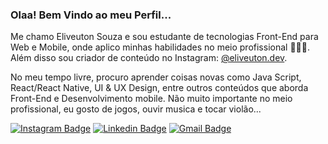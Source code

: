 

<!--
### Hi there 👋
**Eliveuton/Eliveuton** is a ✨ _special_ ✨ repository because its `README.md` (this file) appears on your GitHub profile.

Here are some ideas to get you started:

- 🔭 I’m currently working on ...
- 🌱 I’m currently learning ...
- 👯 I’m looking to collaborate on ...
- 🤔 I’m looking for help with ...
- 💬 Ask me about ...
- 📫 How to reach me: ...
- 😄 Pronouns: ...
- ⚡ Fun fact: ...
-->

### Olaa! Bem Vindo ao meu Perfil...

Me chamo Eliveuton Souza e sou estudante de tecnologias Front-End para Web e Mobile, onde aplico minhas habilidades no meio profissional 👨🏻‍💻. Além disso sou criador de conteúdo no Instagram: [@eliveuton.dev](https://www.instagram.com/eliveuton.dev/).

No meu tempo livre, procuro aprender coisas novas como Java Script, React/React Native, UI & UX Design, entre outros conteúdos que aborda Front-End e Desenvolvimento mobile. Não muito importante no meio profissional, eu gosto de jogos, ouvir musica e tocar violão...

[![Instagram Badge](https://img.shields.io/badge/-@eliveuton.dev-8B008B?style=flat-square&labelColor=8B008B&logo=instagram&logoColor=white&link=https://twitter.com/sakshamtaneja00)](https://www.instagram.com/eliveuton.dev/)  [![Linkedin Badge](https://img.shields.io/badge/-eliveutonsouza-blue?style=flat-square&logo=Linkedin&logoColor=white&link=https://www.linkedin.com/in/eliveuton-sousa-a7309b175/)](https://www.linkedin.com/in/eliveuton-sousa-a7309b175/) [![Gmail Badge](https://img.shields.io/badge/-contato@eliveutonsouza.com-c14438?style=flat-square&logo=Gmail&logoColor=white&link=mailto:contato@eliveutonsouza.com)](mailto:contato@eliveutonsouza.com)
